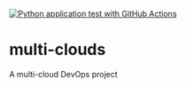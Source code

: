 [![Python application test with GitHub Actions](https://github.com/Brave-DevOps/multi-clouds/actions/workflows/main.yml/badge.svg)](https://github.com/Brave-DevOps/multi-clouds/actions/workflows/main.yml)

# multi-clouds
A multi-cloud DevOps project
